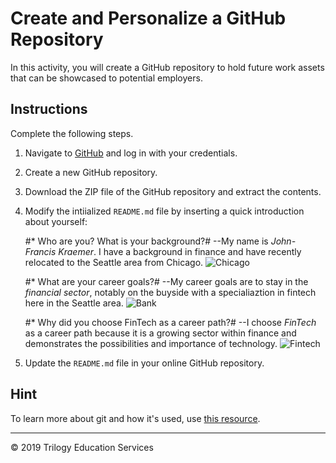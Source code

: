 # Create and Personalize a GitHub Repository

In this activity, you will create a GitHub repository to hold future work assets that can be showcased to potential employers.

## Instructions

Complete the following steps.

1. Navigate to [GitHub](https://www.github.com) and log in with your credentials.

1. Create a new GitHub repository.

1. Download the ZIP file of the GitHub repository and extract the contents.

1. Modify the intiialized `README.md` file by inserting a quick introduction about yourself:

    #* Who are you? What is your background?#
	--My name is *John-Francis Kraemer*.  I have a background in finance and have recently relocated to the Seattle area from Chicago.
	![Chicago](https://media.timeout.com/images/105649106/750/422/image.jpg)

    #* What are your career goals?#
	--My career goals are to stay in the *financial sector*, notably on the buyside with a specialiaztion in fintech here in the Seattle area.
	![Bank](https://www.usbank.com/dam/images/newsroom/stories/The_importance_of_financial_literacy_for_a_secure_future.jpg)

    #* Why did you choose FinTech as a career path?#
	--I choose *FinTech* as a career path because it is a growing sector within finance and demonstrates the possibilities and importance of technology.
	![Fintech](https://thumbor.forbes.com/thumbor/fit-in/900x510/https://www.forbes.com/advisor/wp-content/uploads/2020/08/getty_what_is_fintech_080220pm_jpg_yvtZYBW2.jpg)

1. Update the `README.md` file in your online GitHub repository.

## Hint

To learn more about git and how it's used, use [this resource](https://www.atlassian.com/git/tutorials/what-is-git).

---

© 2019 Trilogy Education Services
